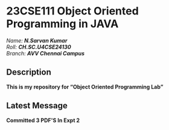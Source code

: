 # 23CSE111 Object Oriented Programming in JAVA

*Name:*  ***N.Sarvan Kumar***
<br>
*Roll:*  ***CH.SC.U4CSE24130***
<br>
*Branch:* ***AVV Chennai Campus***
## Description
<b>This is my repository for <q>Object Oriented Programming Lab</q></b>

## Latest Message
<b>Committed 3 PDF'S In Expt 2</b>
